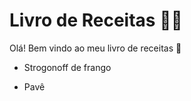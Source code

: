 # Livro de Receitas :woman_cook:

Olá! Bem vindo ao meu livro de receitas :wave:

- Strogonoff de frango

- Pavê

  



